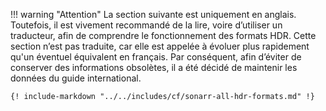 <!-- markdownlint-disable MD041-->
!!! warning "Attention"
    La section suivante est uniquement en anglais. Toutefois, il est vivement recommandé de la lire, voire d’utiliser un traducteur, afin de comprendre le fonctionnement des formats HDR.
    Cette section n’est pas traduite, car elle est appelée à évoluer plus rapidement qu'un éventuel équivalent en français. Par conséquent, afin d’éviter de conserver des informations obsolètes, il a été décidé de maintenir les données du guide international.

    {! include-markdown "../../includes/cf/sonarr-all-hdr-formats.md" !}
<!-- markdownlint-enable MD041-->
